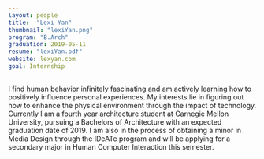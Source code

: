 ```yaml
---
layout: people
title:  "Lexi Yan"
thumbnail: "lexiYan.png"
program: "B.Arch"
graduation: 2019-05-11
resume: "lexiYan.pdf"
website: lexyan.com
goal: Internship
---
```


I find human behavior infinitely fascinating and am actively learning how to positively influence personal experiences. My interests lie in figuring out how to enhance the physical environment through the impact of technology. Currently I am a fourth year architecture student at Carnegie Mellon University, pursuing a Bachelors of Architecture with an expected graduation date of 2019. I am also in the process of obtaining a minor in Media Design through the IDeATe program and will be applying for a secondary major in Human Computer Interaction this semester.
